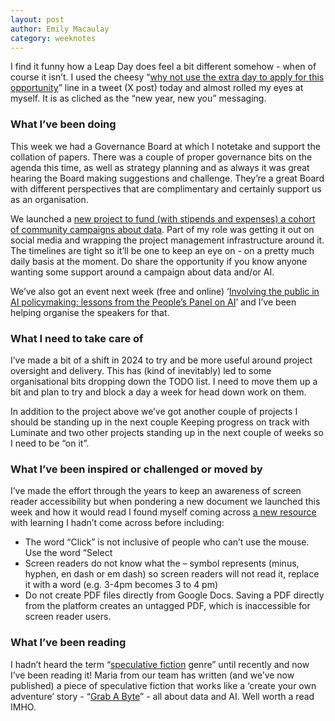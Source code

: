 ```yaml
---
layout: post
author: Emily Macaulay
category: weeknotes
---
```


I find it funny how a Leap Day does feel a bit different somehow - when of course it isn’t.  I used the cheesy “[why not use the extra day to apply for this opportunity](https://x.com/ConnectedByData/status/1763096782911987784?s=20)” line in a tweet (X post) today and almost rolled my eyes at myself. It is as cliched as the “new year, new you” messaging.

### What I’ve been doing
This week we had a Governance Board at which I notetake and support the collation of papers.  There was a couple of proper governance bits on the agenda this time, as well as strategy planning and as always it was great hearing the Board making suggestions and challenge.  They’re a great Board with different perspectives that are complimentary and certainly support us as an organisation.

We launched a [new project to fund (with stipends and expenses) a cohort of community campaigns about data](https://connectedbydata.org/projects/2023-catalysing-communities).  Part of my role was getting it out on social media and wrapping the project management infrastructure around it.  The timelines are tight so it’ll be one to keep an eye on - on a pretty much daily basis at the moment. Do share the opportunity if you know anyone wanting some support around a campaign about data and/or AI.

We’ve also got an event next week (free and online) ‘[Involving the public in AI policymaking: lessons from the People’s Panel on AI](https://connectedbydata.org/events/2024-03-07-connected-conversation-peoples-panel)’ and I’ve been helping organise the speakers for that.  

### What I need to take care of
I’ve made a bit of a shift in 2024 to try and be more useful around project oversight and delivery.  This has (kind of inevitably) led to some organisational bits dropping down the TODO list.  I need to move them up a bit and plan to try and block a day a week for head down work on them.

In addition to the project above we’ve got another couple of projects I should be standing up in the next couple Keeping progress on track with Luminate and two other projects standing up in the next couple of weeks so I need to be “on it”.

### What I’ve been inspired or challenged or moved by
I’ve made the effort through the years to keep an awareness of screen reader accessibility but when pondering a new document we launched this week and how it would read I found myself coming across [a new resource](https://www.csun.edu/sites/default/files/Google-Docs-Accessibility.pdf) with learning I hadn’t come across before including:

* The word “Click” is not inclusive of people who can’t use the mouse. Use the word “Select
* Screen readers do not know what the – symbol represents (minus, hyphen, en dash or em dash) so screen readers will not read it, replace it with a word (e.g. 3-4pm becomes 3 to 4 pm)
* Do not create PDF files directly from Google Docs. Saving a PDF directly from the platform creates an untagged PDF, which is inaccessible for screen reader users.

### What I’ve been reading
I hadn’t heard the term “[speculative fiction](https://en.wikipedia.org/wiki/Speculative_fiction) genre” until recently and now I’ve been reading it! Maria from our team has written (and we’ve now published) a piece of speculative fiction that works like a ‘create your own adventure’ story - “[Grab A Byte](https://connectedbydata.org/resources/speculative-fiction-grab-a-byte)” - all about data and AI.  Well worth a read IMHO.